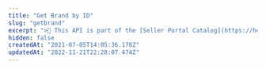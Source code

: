 ```yaml
---
title: "Get Brand by ID"
slug: "getbrand"
excerpt: ">📘 This API is part of the [Seller Portal Catalog](https://help.vtex.com/en/tutorial/how-the-seller-portal-catalog-works--7pMB6YOt6YQDQQbzFB4Pxp). This functionality is in the Beta stage and can be discontinued at any moment at VTEX's discretion. VTEX will not be responsible for any instabilities caused by its use or discontinuity. If you have any questions, please contact [our Support Center](https://support.vtex.com/hc/en-us/requests). \r\n\r\n Retrieves general information about a brand by its ID.\r\n\r\n## Response body example\r\n\r\n```json\r\n{\r\n  \"id\": \"863\",\r\n  \"name\": \"Zwilling\",\r\n  \"isActive\": false,\r\n  \"createdAt\": \"2021-01-18T14:41:45.696488+00:00\",\r\n  \"updatedAt\": \"2021-01-18T14:41:45.696488+00:00\"\r\n}\r\n```"
hidden: false
createdAt: "2021-07-05T14:05:36.178Z"
updatedAt: "2022-11-21T22:28:07.474Z"
---
```

